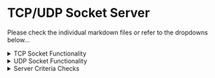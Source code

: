 <h1>TCP/UDP Socket Server</h1>
<p>Please check the individual markdown files or refer to the dropdowns below...</p>
<details>
                <summary>TCP Socket Functionality</summary>
                    <!-- space -->

    TCP Server
    The TCP Server sends out the connection a short message after the connection has been established.

These are the RFC 865 specifications for a QOTD server:

    One quote of the day service is defined as a connection based
    application on TCP.  A server listens for TCP connections on TCP port
    17.  Once a connection is established a short message is sent out the
    connection (and any data received is thrown away).  The service
    closes the connection after sending the quote.

`SocketServer.java` contains the foundation of the server code and listens on `port 17`. 

`TCPSocket.java` puts up the socket connection when approached by the client and then provides a **Princess Bride quote** as defined from the final String variable within `TCPSocket.java` that is labeled as `QUOTES`.

>Notice below...
>
>How the each request the server sends (and the client receives) a different Princess Bride and/or Monty Python quote!

# Client's Experience - `nc localhost 17`

    elbertcheng$ nc localhost 17
    Miracle Max: Go away or I'll call the Brute Squad.
    Fezzik: I'm on the Brute Squad.
    elbertcheng$ nc localhost 17
    Buttercup: We'll never survive.
    Westley: Nonsense. You're only saying that because no one ever has.
    elbertcheng$ nc localhost 17
    In 1983 Monty Python lay in ruins....


# Server's Experience - `javac ./threads/*.java ; javac ./*.java ; java SocketServer.java`

    [TCP/0:0:0:0:0:0:0:1] MESSAGE SENT: Miracle Max: Go away or I'll call the Brute Squad.
    Fezzik: I'm on the Brute Squad.
    [TCP/0:0:0:0:0:0:0:1] MESSAGE SENT: Buttercup: We'll never survive.
    Westley: Nonsense. You're only saying that because no one ever has.
    [TCP/0:0:0:0:0:0:0:1] MESSAGE SENT: In 1983 Monty Python lay in ruins....



</details>
<details>
                <summary>UDP Socket Functionality</summary>
                    <!-- space -->

    UDP
    The server sends the client a short message when it receives a datagram.

These are the RFC 865 specifications for a QOTD server:

    Another quote of the day service is defined as a datagram based
    application on UDP.  A server listens for UDP datagrams on UDP port
    17.  When a datagram is received, an answering datagram is sent
    containing a quote (the data in the received datagram is ignored).

`SocketServer.java` contains the foundation of the server code and listens on `port 17`. 

`TCPSocket.java` puts up the socket connection when approached by the client and then provides a **Princess Bride quote** as defined from the final String variable within `TCPSocket.java` that is labeled as `QUOTES`.

>Notice below...
>
>How the each request the server sends (and the client receives) a different Princess Bride and/or Monty Python quote!

# `javac ./threads/*.java ; javac ./*.java ; java SocketServer.java`

## Client's Experience - `echo "test" | nc -u localhost 17`

    elbertcheng$ echo "test" | nc -u localhost 17
    I know a dead parrot when I see one, and I'm looking at one right now.^C
    elbertcheng$ echo "test" | nc -u localhost 17
    Westley: To the pain means the first thing you will lose will be your feet below the ankles. Then your hands at the wrists. Next your nose.
    Prince Humperdinck: And then my tongue I suppose, I killed you too quickly the last time. A mistake I don’t mean to duplicate tonight.
    Westley: I wasn’t finished. The next thing you will lose will be your left eye followed by your right.
    Prince Humperdinck: And then my ears, I understand let’s get on with it.
    Westley: Wrong! Your ears you keep and  I’ll tell you why. So that every shriek of every child at seeing your hideousness will be yours to cherish. Every babe that weeps at your approach, every woman who cries out, “Dear God! What is that thing,” will echo in your perfect ears. That is what to the pain means. It means I leave you in anguish, wallowing in freakish misery forever.^C
    elbertcheng$ echo "test" | nc -u localhost 17
    Man in Black: I do not envy you the headache you will have when you awake. But for now, rest well and dream of large women.

## Server's Experience - receiving an UDP packet

    [UDP/0:0:0:0:0:0:0:1] MESSAGE SENT: I know a dead parrot when I see one, and I'm looking at one right now.
    [UDP/0:0:0:0:0:0:0:1] MESSAGE SENT: Westley: To the pain means the first thing you will lose will be your feet below the ankles. Then your hands at the wrists. Next your nose.
    Prince Humperdinck: And then my tongue I suppose, I killed you too quickly the last time. A mistake I don’t mean to duplicate tonight.
    Westley: I wasn’t finished. The next thing you will lose will be your left eye followed by your right.
    Prince Humperdinck: And then my ears, I understand let’s get on with it.
    Westley: Wrong! Your ears you keep and  I’ll tell you why. So that every shriek of every child at seeing your hideousness will be yours to cherish. Every babe that weeps at your approach, every woman who cries out, “Dear God! What is that thing,” will echo in your perfect ears. That is what to the pain means. It means I leave you in anguish, wallowing in freakish misery forever.
    [UDP/0:0:0:0:0:0:0:1] MESSAGE SENT: Man in Black: I do not envy you the headache you will have when you awake. But for now, rest well and dream of large women.
</details>
<details>
                <summary>Server Criteria Checks</summary>
                    
# Client's Experience
`nc localhost 17` is NetCat's tool for a TCP connection

`echo "test" | nc -u localhost 17` is NetCat's tool to send "test" in a UDP packet 

>Notice... The server outputs a Princess Bride quote.

    elbertcheng$ nc localhost 17
    Buttercup: We'll never survive.
    Westley: Nonsense. You're only saying that because no one ever has.

>Notice... The server outputs a different quote on each request. I chose "Monty Python" for my favorite movie quote!

    elbertcheng$ nc localhost 17
    In 1983 Monty Python lay in ruins....
    elbertcheng$ nc localhost 17
    It's my considered opinion that they're nestin'.
    elbertcheng$ nc localhost 17
    What a *senseless* waste of human life.

>Notice... SocketServer supports both TCP and UDP connections on port 17 and they are not separate applications. They are both executed under `SocketServer.java`. At any point in time while the server is active, it can handle TCP and UDP requests simultaneously.

    elbertcheng$ nc localhost 17
    I want to buy some cheese.
    elbertcheng$ echo "test" | nc -u localhost 17
    Look! There's the old man from Scene 24!^C

>Notice... that you have to use CONTROL+C (^C) to break out of the NetCat UDP command.

    elbertcheng$ echo "test" | nc -u localhost 17
    Is, your uh, is your wife a sport, eh?^C
    elbertcheng$ echo "test" | nc -u localhost 17
    I'd split their nostrils open with a boat-hook!^C
    elbertcheng$ nc localhost 17
    Number nine: The Nape of the Neck.

# Server's Experience

    [TCP/0:0:0:0:0:0:0:1] MESSAGE SENT: Buttercup: We'll never survive.
    Westley: Nonsense. You're only saying that because no one ever has.
    [TCP/0:0:0:0:0:0:0:1] MESSAGE SENT: In 1983 Monty Python lay in ruins....
    [TCP/0:0:0:0:0:0:0:1] MESSAGE SENT: It's my considered opinion that they're nestin'.
    [TCP/0:0:0:0:0:0:0:1] MESSAGE SENT: What a *senseless* waste of human life.
    [TCP/0:0:0:0:0:0:0:1] MESSAGE SENT: I want to buy some cheese.
    [UDP/0:0:0:0:0:0:0:1] MESSAGE SENT: Look! There's the old man from Scene 24!
    [UDP/0:0:0:0:0:0:0:1] MESSAGE SENT: Is, your uh, is your wife a sport, eh?
    [UDP/0:0:0:0:0:0:0:1] MESSAGE SENT: I'd split their nostrils open with a boat-hook!
    [TCP/0:0:0:0:0:0:0:1] MESSAGE SENT: Number nine: The Nape of the Neck.

</details>
